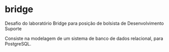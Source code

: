 # bridge
Desafio do laboratório Bridge para posição de bolsista de Desenvolvimento Suporte

Consiste na modelagem de um sistema de banco de dados relacional, para PostgreSQL.
